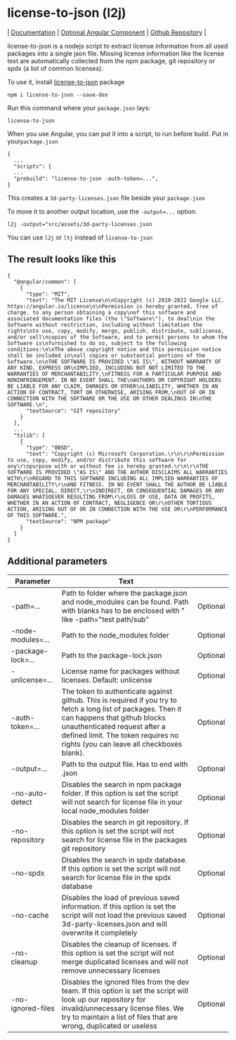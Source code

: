 # license-to-json (l2j)

| [Documentation](https://mantic-ui.ky-programming.de/semantic/license/use-license-to-json) | [Optional Angular Component](https://mantic-ui.ky-programming.de/semantic/license/angular-component) | [Github Repository](https://github.com/KY-Programming/license-to-json) |

license-to-json is a nodejs script to extract license information from all used packages into a single json file. Missing license information like the license text are automatically collected from the npm package, git repository or spdx (a list of common licenses).

To use it, install [license-to-json](https://www.npmjs.com/package/license-to-json) package
```
npm i license-to-json --save-dev
```

Run this command where your ```package.json``` lays:
```
license-to-json
```

When you use Angular, you can put it into a script, to run before build. Put in your```package.json```
```
{
  ...
  "scripts": {
  ...
  "prebuild": "license-to-json -auth-token=...",
}
```
This creates a ```3d-party-licenses.json``` file beside your ```package.json```

To move it to another output location, use the ```-output=...``` option.
```
l2j -output="src/assets/3d-party-licenses.json
```

You can use ```l2j``` or ```ltj``` instead of ```license-to-json```

## The result looks like this
```
{
  "@angular/common": [
    {
      "type": "MIT",
      "text": "The MIT License\n\nCopyright (c) 2010-2022 Google LLC. https://angular.io/license\n\nPermission is hereby granted, free of charge, to any person obtaining a copy\nof this software and associated documentation files (the \"Software\"), to deal\nin the Software without restriction, including without limitation the rights\nto use, copy, modify, merge, publish, distribute, sublicense, and/or sell\ncopies of the Software, and to permit persons to whom the Software is\nfurnished to do so, subject to the following conditions:\n\nThe above copyright notice and this permission notice shall be included in\nall copies or substantial portions of the Software.\n\nTHE SOFTWARE IS PROVIDED \"AS IS\", WITHOUT WARRANTY OF ANY KIND, EXPRESS OR\nIMPLIED, INCLUDING BUT NOT LIMITED TO THE WARRANTIES OF MERCHANTABILITY,\nFITNESS FOR A PARTICULAR PURPOSE AND NONINFRINGEMENT. IN NO EVENT SHALL THE\nAUTHORS OR COPYRIGHT HOLDERS BE LIABLE FOR ANY CLAIM, DAMAGES OR OTHER\nLIABILITY, WHETHER IN AN ACTION OF CONTRACT, TORT OR OTHERWISE, ARISING FROM,\nOUT OF OR IN CONNECTION WITH THE SOFTWARE OR THE USE OR OTHER DEALINGS IN\nTHE SOFTWARE.\n",
      "textSource": "GIT repository"
    }
  ],
  ...
  "tslib": [
    {
      "type": "0BSD",
      "text": "Copyright (c) Microsoft Corporation.\r\n\r\nPermission to use, copy, modify, and/or distribute this software for any\r\npurpose with or without fee is hereby granted.\r\n\r\nTHE SOFTWARE IS PROVIDED \"AS IS\" AND THE AUTHOR DISCLAIMS ALL WARRANTIES WITH\r\nREGARD TO THIS SOFTWARE INCLUDING ALL IMPLIED WARRANTIES OF MERCHANTABILITY\r\nAND FITNESS. IN NO EVENT SHALL THE AUTHOR BE LIABLE FOR ANY SPECIAL, DIRECT,\r\nINDIRECT, OR CONSEQUENTIAL DAMAGES OR ANY DAMAGES WHATSOEVER RESULTING FROM\r\nLOSS OF USE, DATA OR PROFITS, WHETHER IN AN ACTION OF CONTRACT, NEGLIGENCE OR\r\nOTHER TORTIOUS ACTION, ARISING OUT OF OR IN CONNECTION WITH THE USE OR\r\nPERFORMANCE OF THIS SOFTWARE.",
      "textSource": "NPM package"
    }
  ]
}
```

## Additional parameters
| Parameter | Text | |
| -- | -- | -- |
| -path=... | Path to folder where the package.json and node_modules can be found. Path with blanks has to be enclosed with " like -path="test path/sub" | Optional |
| -node-modules=... | Path to the node_modules folder | Optional |
| -package-lock=... | Path to the package-lock.json | Optional |
| -unlicense=... | License name for packages without licenses. Default: unlicense | Optional |
| -auth-token=... | The token to authenticate against github. This is required if you try to fetch a long list of packages. Then it can happens that github blocks unauthenticated request after a defined limit. The token requires no rights (you can leave all checkboxes blank). | Optional |
| -output=... | Path to the output file. Has to end with .json | Optional |
| -no-auto-detect | Disables the search in npm package folder. If this option is set the script will not search for license file in your local node_modules folder | Optional |
| -no-repository | Disables the search in git repository. If this option is set the script will not search for license file in the packages git repository | Optional |
| -no-spdx | Disables the search in spdx database. If this option is set the script will not search for license file in the spdx database | Optional |
| -no-cache | Disables the load of previous saved information. If this option is set the script will not load the previous saved 3d-party-licenses.json and will overwrite it completely | Optional |
| -no-cleanup | Disables the cleanup of licenses. If this option is set the script will not merge duplicated licenses and will not remove unnecessary licenses | Optional |
| -no-ignored-files | Disables the ignored files from the dev team. If this option is set the script will look up our repository for invalid/unnecessary license files. We try to maintain a list of files that are wrong, duplicated or useless | Optional | 
